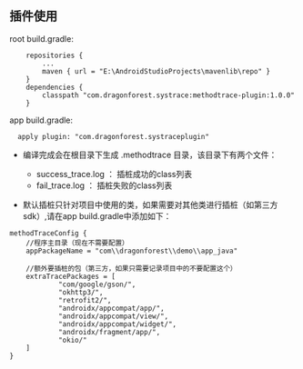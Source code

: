 ## 插件使用
root build.gradle:
```
    repositories {
        ...
        maven { url = "E:\AndroidStudioProjects\mavenlib\repo" }
    }
    dependencies {
        classpath "com.dragonforest.systrace:methodtrace-plugin:1.0.0"
    }
```

app build.gradle:
```
  apply plugin: "com.dragonforest.systraceplugin"
```

- 编译完成会在根目录下生成 .methodtrace 目录，该目录下有两个文件：
    - success_trace.log ： 插桩成功的class列表
    - fail_trace.log ： 插桩失败的class列表
    
- 默认插桩只针对项目中使用的类，如果需要对其他类进行插桩（如第三方sdk）,请在app build.gradle中添加如下：
```
methodTraceConfig {
    //程序主目录（现在不需要配置）
    appPackageName = "com\\dragonforest\\demo\\app_java"

    //额外要插桩的包（第三方，如果只需要记录项目中的不要配置这个）
    extraTracePackages = [
            "com/google/gson/",
            "okhttp3/",
            "retrofit2/",
            "androidx/appcompat/app/",
            "androidx/appcompat/view/",
            "androidx/appcompat/widget/",
            "androidx/fragment/app/",
            "okio/"
    ]
}
```